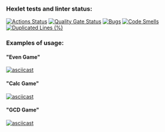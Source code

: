 ### Hexlet tests and linter status:
[![Actions Status](https://github.com/Saintly91/java-project-61/actions/workflows/hexlet-check.yml/badge.svg)](https://github.com/Saintly91/java-project-61/actions)
[![Quality Gate Status](https://sonarcloud.io/api/project_badges/measure?project=Saintly91_java-project-61&metric=alert_status)](https://sonarcloud.io/summary/new_code?id=Saintly91_java-project-61)
[![Bugs](https://sonarcloud.io/api/project_badges/measure?project=Saintly91_java-project-61&metric=bugs)](https://sonarcloud.io/summary/new_code?id=Saintly91_java-project-61)
[![Code Smells](https://sonarcloud.io/api/project_badges/measure?project=Saintly91_java-project-61&metric=code_smells)](https://sonarcloud.io/summary/new_code?id=Saintly91_java-project-61)
[![Duplicated Lines (%)](https://sonarcloud.io/api/project_badges/measure?project=Saintly91_java-project-61&metric=duplicated_lines_density)](https://sonarcloud.io/summary/new_code?id=Saintly91_java-project-61)
### Examples of usage:
#### "Even Game"
[![asciicast](https://asciinema.org/a/N4IPomVK7UWsg9YKUowSXP3bH.svg)](https://asciinema.org/a/N4IPomVK7UWsg9YKUowSXP3bH)
#### "Calc Game"
[![asciicast](https://asciinema.org/a/jJSMoggVmyfz84LrF56L7GPbf.svg)](https://asciinema.org/a/jJSMoggVmyfz84LrF56L7GPbf)
#### "GCD Game"
[![asciicast](https://asciinema.org/a/gosa55tS5L1c3QZbCIBBC3mmd.svg)](https://asciinema.org/a/gosa55tS5L1c3QZbCIBBC3mmd)
